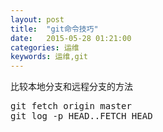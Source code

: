 ```yaml
---
layout: post
title:  "git命令技巧"
date:   2015-05-28 01:21:00
categories: 运维
keywords: 运维,git
---
```


比较本地分支和远程分支的方法
<pre>
git fetch origin master
git log -p HEAD..FETCH_HEAD
</pre>
